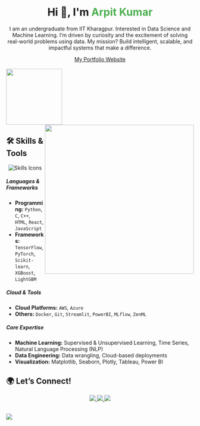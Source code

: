 <div align="center">
  <h1>Hi 👋, I'm <span style="color:#4CAF50;"> Arpit Kumar</span></h1> 
  
  <p>I am an undergraduate from IIT Kharagpur. Interested in Data Science and Machine Learning. I’m driven by curiosity and the excitement of solving real-world problems using data. My mission? Build intelligent, scalable, and impactful systems that make a difference.</p>
  <a align='centre', href="https://arpitkumar2004.github.io/data_science-portfolio-website-final/#/">My Portfolio Website</a>
</div>

</br>

<div>
<a href="https://github.com/arpitkumar2004">
<img height="150" src="https://github-readme-stats-eight-theta.vercel.app/api/top-langs/?username=arpitkumar2004&layout=compact&langs_count=8&theme=nightowl"/>
</a>
<a href="https://github.com/arpitkumar2004">
<img width="400" src="https://github-readme-stats-eight-theta.vercel.app/api?username=arpitkumar2004&show_icons=true&theme=nightowl&include_all_commits=true&count_private=true" align="right"/>
</a>
</div>

## 🛠️ Skills & Tools

<div align="center">
  <img src="https://skillicons.dev/icons?i=python,tensorflow,pytorch,scikitlearn,aws,azure,c,cpp,gcp,docker,vscode,git" alt="Skills Icons">
</div>

##### **Languages & Frameworks**
- **Programming:** `Python`, `C`, `C++`,` HTML`, `React`, `JavaScript`
- **Frameworks:** `TensorFlow`, `PyTorch`, `Scikit-learn`, `XGBoost`, `LightGBM`

##### **Cloud & Tools**
- **Cloud Platforms:** `AWS`, `Azure`  
- **Others:** `Docker`, `Git`, `Streamlit`, `PowerBI`, `MLflow`, `ZenML`

##### **Core Expertise**
- **Machine Learning:** Supervised & Unsupervised Learning, Time Series, Natural Language Processing (NLP)  
- **Data Engineering:** Data wrangling, Cloud-based deployments  
- **Visualization:** Matplotlib, Seaborn, Plotly, Tableau, Power BI


## 🌍 Let’s Connect!

<div align="center">
  <a href="https://www.linkedin.com/in/arpit-kumar-shivam/" target="_blank">
    <img src="https://img.shields.io/badge/LinkedIn-%230077B5.svg?style=for-the-badge&logo=linkedin&logoColor=white" />
  </a>
  <a href="mailto:kumararpit17773@gmail.com" target="_blank">
    <img src="https://img.shields.io/badge/Gmail-%23D14836.svg?style=for-the-badge&logo=gmail&logoColor=white" />
  </a>
  <a href="https://arpitkumar2004.github.io/data_science-portfolio-website-final/#/" target="_blank">
    <img src="https://img.shields.io/badge/Portfolio-%23E4405F.svg?style=for-the-badge&logo=react&logoColor=white" />
  </a>
</div>


<br>
<p>
<a href="https://www.linkedin.com/in/arpit-kumar-shivam/">
  <img align="center", src="https://komarev.com/ghpvc/?username=arpitkumar2004&style=flat-square" />
</a> 
</p>
